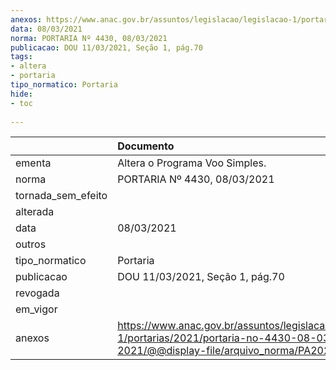 ```yaml
---
anexos: https://www.anac.gov.br/assuntos/legislacao/legislacao-1/portarias/2021/portaria-no-4430-08-03-2021/@@display-file/arquivo_norma/PA2021-4430.pdf
data: 08/03/2021
norma: PORTARIA Nº 4430, 08/03/2021
publicacao: DOU 11/03/2021, Seção 1, pág.70
tags:
- altera
- portaria
tipo_normatico: Portaria
hide: 
- toc 
 
---
```


|                    | Documento                                                                                                                                        |
|:-------------------|:-------------------------------------------------------------------------------------------------------------------------------------------------|
| ementa             | Altera o Programa Voo Simples.                                                                                                                   |
| norma              | PORTARIA Nº 4430, 08/03/2021                                                                                                                     |
| tornada_sem_efeito |                                                                                                                                                  |
| alterada           |                                                                                                                                                  |
| data               | 08/03/2021                                                                                                                                       |
| outros             |                                                                                                                                                  |
| tipo_normatico     | Portaria                                                                                                                                         |
| publicacao         | DOU 11/03/2021, Seção 1, pág.70                                                                                                                  |
| revogada           |                                                                                                                                                  |
| em_vigor           |                                                                                                                                                  |
| anexos             | https://www.anac.gov.br/assuntos/legislacao/legislacao-1/portarias/2021/portaria-no-4430-08-03-2021/@@display-file/arquivo_norma/PA2021-4430.pdf |